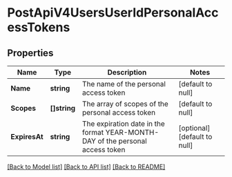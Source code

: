 # PostApiV4UsersUserIdPersonalAccessTokens

## Properties
Name | Type | Description | Notes
------------ | ------------- | ------------- | -------------
**Name** | **string** | The name of the personal access token | [default to null]
**Scopes** | **[]string** | The array of scopes of the personal access token | [default to null]
**ExpiresAt** | **string** | The expiration date in the format YEAR-MONTH-DAY of the personal access token | [optional] [default to null]

[[Back to Model list]](../README.md#documentation-for-models) [[Back to API list]](../README.md#documentation-for-api-endpoints) [[Back to README]](../README.md)


